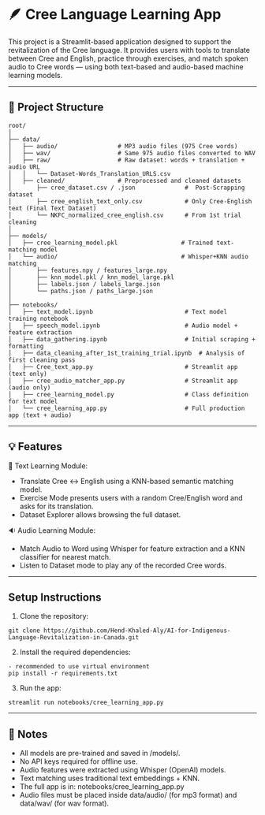 # 🪶 Cree Language Learning App

This project is a Streamlit-based application designed to support the revitalization of the Cree language. It provides users with tools to translate between Cree and English, practice through exercises, and match spoken audio to Cree words — using both text-based and audio-based machine learning models.

---

## 📁 Project Structure

```
root/
│
├── data/
│   ├── audio/                 # MP3 audio files (975 Cree words)
│   ├── wav/                   # Same 975 audio files converted to WAV
│   ├── raw/                   # Raw dataset: words + translation + audio URL
│   │   └── Dataset-Words_Translation_URLS.csv
│   ├── cleaned/               # Preprocessed and cleaned datasets
│       ├── cree_dataset.csv / .json              #  Post-Scrapping dataset
│       ├── cree_english_text_only.csv            # Only Cree-English text (Final Text Dataset)
│       └── NKFC_normalized_cree_english.csv      # From 1st trial cleaning
│
├── models/
│   ├── cree_learning_model.pkl                  # Trained text-matching model
│   └── audio/                                   # Whisper+KNN audio matching
│       ├── features.npy / features_large.npy
│       ├── knn_model.pkl / knn_model_large.pkl
│       ├── labels.json / labels_large.json
│       └── paths.json / paths_large.json
│
├── notebooks/
│   ├── text_model.ipynb                          # Text model training notebook
│   ├── speech_model.ipynb                        # Audio model + feature extraction
│   ├── data_gathering.ipynb                      # Initial scraping + formatting
│   ├── data_cleaning_after_1st_training_trial.ipynb  # Analysis of first cleaning pass
│   ├── Cree_text_app.py                          # Streamlit app (text only)
│   ├── cree_audio_matcher_app.py                 # Streamlit app (audio only)
│   ├── cree_learning_model.py                    # Class definition for text model
│   └── cree_learning_app.py                      # Full production app (text + audio)

```

---

## 💡 Features

🧠 Text Learning Module:
- Translate Cree ↔ English using a KNN-based semantic matching model.
- Exercise Mode presents users with a random Cree/English word and asks for its translation.
- Dataset Explorer allows browsing the full dataset.

🔉 Audio Learning Module:
- Match Audio to Word using Whisper for feature extraction and a KNN classifier for nearest match.
- Listen to Dataset mode to play any of the recorded Cree words.

---

## Setup Instructions

1. Clone the repository:
```
git clone https://github.com/Hend-Khaled-Aly/AI-for-Indigenous-Language-Revitalization-in-Canada.git
```

2. Install the required dependencies:
```
- recommended to use virtual environment
pip install -r requirements.txt
```

3. Run the app:
```
streamlit run notebooks/cree_learning_app.py
```

---

## 🔐 Notes

- All models are pre-trained and saved in /models/.
- No API keys required for offline use.
- Audio features were extracted using Whisper (OpenAI) models.
- Text matching uses traditional text embeddings + KNN.
- The full app is in: notebooks/cree_learning_app.py
- Audio files must be placed inside data/audio/ (for mp3 format) and data/wav/ (for wav format).


